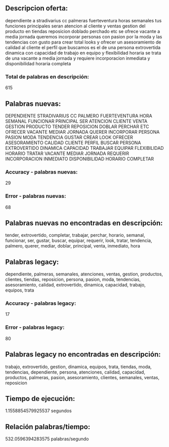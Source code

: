 ## Descripcion oferta: 
dependiente a stradivarius cc palmeras fuerteventura horas semanales tus funciones principales seran atencion al cliente y ventas gestion del producto en tiendas reposicion doblado perchado etc se ofrece vacante a media jornada  queremos incorporar personas con pasion por la moda y las tendencias con gusto para crear total looks y ofrecer un asesoramiento de calidad al cliente el perfil que buscamos es el de una persona extrovertida dinamica con capacidad de trabajo en equipo y flexibilidad horaria se trata de una vacante a media jornada y requiere incorporacion inmediata y disponibilidad horaria completa   
### Total de palabras en descripción: 
615

## Palabras nuevas: 
DEPENDIENTE STRADIVARIUS CC PALMERO FUERTEVENTURA HORA SEMANAL FUNCIONAR PRINCIPAL SER ATENCION CLIENTE VENTA GESTION PRODUCTO TENDER REPOSICION DOBLAR PERCHAR ETC OFRECER VACANTE MEDIAR JORNADA QUERER INCORPORAR PERSONA PASION MODA TENDENCIA GUSTAR CREAR LOOK OFRECER ASESORAMIENTO CALIDAD CLIENTE PERFIL BUSCAR PERSONA EXTROVERTIDO DINAMICA CAPACIDAD TRABAJAR EQUIPAR FLEXIBILIDAD HORARIO TRATAR VACANTE MEDIAR JORNADA REQUERIR INCORPORACION INMEDIATO DISPONIBILIDAD HORARIO COMPLETAR
### Accuracy - palabras nuevas: 
29
### Error - palabras nuevas: 
68
## Palabras nuevas no encontradas en descripción: 
tender, extrovertido, completar, trabajar, perchar, horario, semanal, funcionar, ser, gustar, buscar, equipar, requerir, look, tratar, tendencia, palmero, querer, mediar, doblar, principal, venta, inmediato, hora

## Palabras legacy: 
dependiente, palmeras, semanales, atenciones, ventas, gestion, productos, clientes, tiendas, reposicion, persona, pasion, moda, tendencias, asesoramiento, calidad, extrovertido, dinamica, capacidad, trabajo, equipos, trata
### Accuracy - palabras legacy: 
17
### Error - palabras legacy: 
80
## Palabras legacy no encontradas en descripción: 
trabajo, extrovertido, gestion, dinamica, equipos, trata, tiendas, moda, tendencias, dependiente, persona, atenciones, calidad, capacidad, productos, palmeras, pasion, asesoramiento, clientes, semanales, ventas, reposicion

## Tiempo de ejecución: 
1.1558854579925537 segundos
## Relación palabras/tiempo: 
532.0596394283575 palabras/segundo
